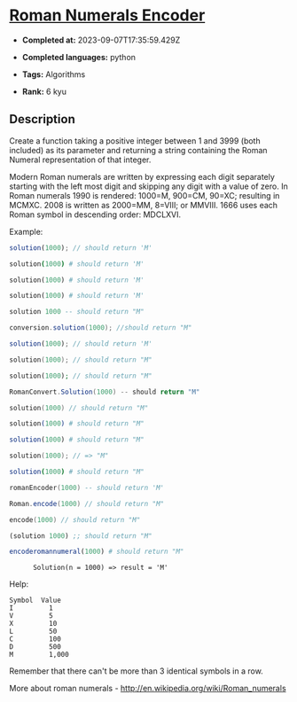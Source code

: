 # [Roman Numerals Encoder](https://www.codewars.com/kata/51b62bf6a9c58071c600001b)

- **Completed at:** 2023-09-07T17:35:59.429Z

- **Completed languages:** python

- **Tags:** Algorithms

- **Rank:** 6 kyu

## Description

Create a function taking a positive integer between 1 and 3999 (both included) as its parameter and returning a string containing the Roman Numeral representation of that integer.

Modern Roman numerals are written by expressing each digit separately starting with the left most digit and skipping any digit with a value of zero. In Roman numerals 1990 is rendered: 1000=M, 900=CM, 90=XC; resulting in MCMXC. 2008 is written as 2000=MM, 8=VIII; or MMVIII. 1666 uses each Roman symbol in descending order: MDCLXVI.

Example:
```javascript
solution(1000); // should return 'M'
```
```coffeescript
solution(1000) # should return 'M'
```
```ruby
solution(1000) # should return 'M'
```
```python
solution(1000) # should return 'M'
```
```haskell
solution 1000 -- should return "M"
```
```java
conversion.solution(1000); //should return "M"
```
```typescript
solution(1000); // should return 'M'
```
```cpp
solution(1000); // should return "M"
```
```php
solution(1000); // should return "M"
```
```csharp
RomanConvert.Solution(1000) -- should return "M"
```
```swift
solution(1000) // should return "M"
```
```elixir
solution(1000) # should return "M"
```
```r
solution(1000) # should return "M"
```
```c
solution(1000); // => "M"
```
```nim
solution(1000) # should return "M"
```
```lua
romanEncoder(1000) -- should return 'M'
```
```scala
Roman.encode(1000) // should return "M"
```
```kotlin
encode(1000) // should return "M"
```
```clojure
(solution 1000) ;; should return "M"
```
```julia
encoderomannumeral(1000) # should return "M"
```
```cobol
      Solution(n = 1000) => result = 'M'
```

Help:
```
Symbol	Value
I	      1
V	      5
X	      10
L	      50
C	      100
D	      500
M	      1,000
```

Remember that there can't be more than 3 identical symbols in a row.


More about roman numerals - http://en.wikipedia.org/wiki/Roman_numerals
